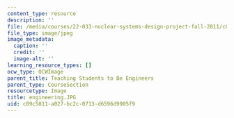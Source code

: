 ```yaml
---
content_type: resource
description: ''
file: /media/courses/22-033-nuclear-systems-design-project-fall-2011/c09c5811a027bc2c0713d6596d9905f9_engineering.JPG
file_type: image/jpeg
image_metadata:
  caption: ''
  credit: ''
  image-alt: ''
learning_resource_types: []
ocw_type: OCWImage
parent_title: Teaching Students to Be Engineers
parent_type: CourseSection
resourcetype: Image
title: engineering.JPG
uid: c09c5811-a027-bc2c-0713-d6596d9905f9
---
```

